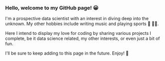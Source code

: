 ### Hello, welcome to my GitHub page! :grinning:

I'm a prospective data scientist with an interest in diving deep into the unknown. My other hobbies include writing
music and playing sports :musical_keyboard: :tennis::cricket_game:.

Here I intend to display my love for coding by sharing various projects I complete, be it data science related,
my other interests, or even just a bit of fun.

I'll be sure to keep adding to this page in the future. Enjoy! :tada:
